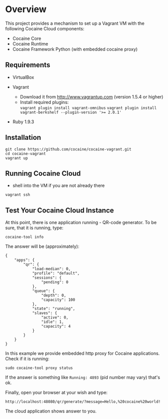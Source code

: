 # Overview

This project provides a mechanism to set up a Vagrant VM with the following Cocaine Cloud components:

* Cocaine Core
* Cocaine Runtime
* Cocaine Framework Python (with embedded cocaine proxy)


## Requirements

* VirtualBox

* Vagrant
    - Download it from http://www.vagrantup.com (version 1.5.4 or higher)
    - Install required plugins:  
     `vagrant plugin install vagrant-omnibus`
     `vagrant plugin install vagrant-berkshelf --plugin-version '>= 2.0.1'`
     
* Ruby 1.9.3


## Installation

```
git clone https://github.com/cocaine/cocaine-vagrant.git
cd cocaine-vagrant
vagrant up
```


## Running Cocaine Cloud

* shell into the VM if you are not already there

```
vagrant ssh
```


## Test Your Cocaine Cloud Instance
At this point, there is one application running - QR-code generator. To be sure, that it is running, type:
```
cocaine-tool info
```

The answer will be (approximately):
```
{
    "apps": {
        "qr": {
            "load-median": 0, 
            "profile": "default", 
            "sessions": {
                "pending": 0
            }, 
            "queue": {
                "depth": 0, 
                "capacity": 100
            }, 
            "state": "running", 
            "slaves": {
                "active": 0, 
                "idle": 1, 
                "capacity": 4
            }
        }
    }
}
```

In this example we provide embedded http proxy for Cocaine applications. Check if it is running:
```
sudo cocaine-tool proxy status
```

If the answer is something like `Running: 4893` (pid number may vary) that's ok.

Finally, open your browser at your wish and type:
```
http://localhost:48080/qr/generate/?message=Hello,%20cocaine%20world!
```

The cloud application shows answer to you.
